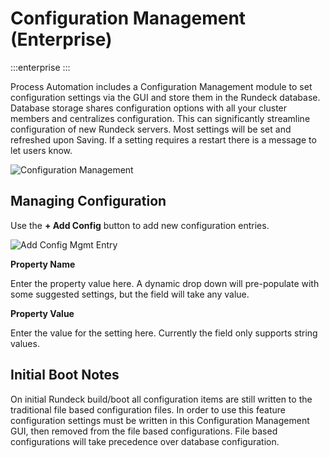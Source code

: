 # Configuration Management (Enterprise)

:::enterprise
:::

Process Automation includes a Configuration Management module to set configuration settings via the GUI and store them in the Rundeck database.  Database storage shares configuration options with all your cluster members and centralizes configuration.  This can significantly streamline configuration of new Rundeck servers.  Most settings will be set and refreshed upon Saving.  If a setting requires a restart there is a message to let users know.

![Configuration Management](~@assets/img/configmgmt-list.png)

## Managing Configuration
Use the **+ Add Config** button to add new configuration entries.

![Add Config Mgmt Entry](~@assets/img/configmgmt-add-config.png)

**Property Name**

Enter the property value here.  A dynamic drop down will pre-populate with some suggested settings, but the field will take any value.

**Property Value**

Enter the value for the setting here.  Currently the field only supports string values.


## Initial Boot Notes

On initial Rundeck build/boot all configuration items are still written to the traditional file based configuration files. In order to use this feature configuration settings must be written in this Configuration Management GUI, then removed from the file based configurations.  File based configurations will take precedence over database configuration.
